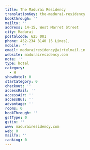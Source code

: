 ```yaml
---
title: The Madurai Residency
translationKey: the-madurai-residency
bookthrough: ''
mailto: ''
address: 14-15, West Marret Street
city: Madurai
postalcode: 625 001
phone: 452-234 3140 (5 Lines),
mobile: ''
email: madurairesidency@airtelmail.in
website: madurairesidency.com
note: ''
type: hotel
category:
  - H
showHotel: 0
starCategory: 0
checkout: ''
accessRail: ''
accessAir: ''
accessBus: ''
advantage: ''
rooms: 0
bookThrough: ''
gstType: 0
gstin: ''
www: madurairesidency.com
web: 0
mailTo: ''
ranking: 0
---
```







